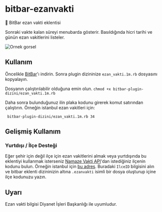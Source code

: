 # bitbar-ezanvakti

🕌 BitBar ezan vakti eklentisi

Sonraki vakte kalan süreyi menubarda gösterir. Basıldığında hicri tarihi ve günün ezan vakitlerini listeler.

![Ornek gorsel](screenshot.png)

## Kullanım

Öncelikle [BitBar](https://getbitbar.com)'ı indirin. Sonra plugin dizininize `ezan_vakti.1m.rb` dosyasını kopyalayın. 

Dosyanın çalıştırılabilir olduğuna emin olun.
``` chmod +x bitbar-plugin-dizini/ezan_vakti.1m.rb ```

Daha sonra bulunduğunuz ilin plaka kodunu girerek komut satırından çalıştırın. Örneğin istanbul ezan vakitleri için: 

``` bitbar-plugin-dizini/ezan_vakti.1m.rb 34```

## Gelişmiş Kullanım

### Yurtdışı / İlçe Desteği

Eğer şehir için değil ilçe için ezan vakitlerini almak veya yurtdışında bu eklentiyi kullanmak isterseniz [Namaze Vakti API](https://namaz-vakti-api.herokuapp.com)'dan istediğiniz ilçenin kodunu bulun. Örneğin istanbul için [bu adres]([https://namaz-vakti-api.herokuapp.com/ilceler?sehir=539](https://namaz-vakti-api.herokuapp.com/regions?country=2&city=539)). Buradaki `IlceID` bilgisini alın ve bitbar eklenti dizininizin altına `.ezanvakti` isimli bir dosya oluşturup içine ilçe kodunuzu yazın.

## Uyarı

Ezan vakti bilgisi Diyanet İşleri Başkanlığı ile uyumludur.

